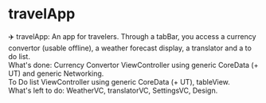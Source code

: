 # travelApp
✈️ travelApp: An app for travelers. Through a tabBar, you access a currency convertor (usable offline), a weather forecast display, a translator and a to do list.    
What's done: Currency Convertor ViewController using generic CoreData (+ UT) and generic Networking.   
             To Do list ViewController using generic CoreData (+ UT), tableView.        
What's left to do: WeatherVC, translatorVC, SettingsVC, Design.    
